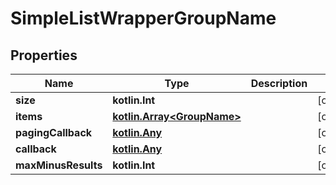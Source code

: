
# SimpleListWrapperGroupName

## Properties
Name | Type | Description | Notes
------------ | ------------- | ------------- | -------------
**size** | **kotlin.Int** |  |  [optional]
**items** | [**kotlin.Array&lt;GroupName&gt;**](GroupName.md) |  |  [optional]
**pagingCallback** | [**kotlin.Any**](.md) |  |  [optional]
**callback** | [**kotlin.Any**](.md) |  |  [optional]
**maxMinusResults** | **kotlin.Int** |  |  [optional]



